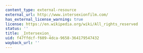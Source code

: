 ```yaml
---
content_type: external-resource
external_url: http://www.intersexionfilm.com/
has_external_license_warning: true
license: https://en.wikipedia.org/wiki/All_rights_reserved
status: ''
title: _Intersexion_
uid: f47ffdcf-f609-4dca-9658-364179547432
wayback_url: ''
---
```

